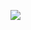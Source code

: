 [![](https://mermaid.ink/img/pako:eNq1VD1v2zAQ_SsEZ1tfdhRbQ6YGLYo2HeypVYczeZLYSCRLHt0Yhv97qcgxUAQdjKacyHdf7x6PPHJhJPKKe_wZUAt8p6B1MNSaxWXBkRLKgia2c-aXR_faEMH9iE-Ws9v87m7CK_b-fss6IuurNPUUpEKfCJ902HulH1XSqBSfYLA9grWpNoR-SgWC1B4ILxVGcNrPY_5zpYp92H7-xKQRYUBNk5fEV8FvQ28ApaP5SoZ_Rv1fcj-u5OYtXGL-yuwh3gozEWCXuG2HLwfmKc6DZ_iEIpDSLaNo_Ah72AinLLFxxiIGxBok0aGfHDZfHljjzPB8elspJNDYltHXifHtKIymOEYVqzmhRW1Nq7K85jMWU-IIF1mxnGeLeVZus6xaZtXNKsnX5dean2YsSRL2_d_EnFQ8aySg73cgHlkTdMxm9CSjQy3RTS7PL4aRYVJ528OBz_iALs6CjM_6OJaMrXQ4YM1H-hIbCD3VvNan6AqBzOagBa_IBZzxYMc-z78Arxro_QW9l4qMu4C9gUiCV0dOBzv-Ia3yFFNGCRvVjnhwfYRfbm00J62iLuwSYYbUK9nFuen26zIti3IFxQLL2wXcLBZS7PL1qimWeSNvs7wAfjqdfgPIUZ36?type=png)](https://mermaid.live/edit#pako:eNq1VD1v2zAQ_SsEZ1tfdhRbQ6YGLYo2HeypVYczeZLYSCRLHt0Yhv97qcgxUAQdjKacyHdf7x6PPHJhJPKKe_wZUAt8p6B1MNSaxWXBkRLKgia2c-aXR_faEMH9iE-Ws9v87m7CK_b-fss6IuurNPUUpEKfCJ902HulH1XSqBSfYLA9grWpNoR-SgWC1B4ILxVGcNrPY_5zpYp92H7-xKQRYUBNk5fEV8FvQ28ApaP5SoZ_Rv1fcj-u5OYtXGL-yuwh3gozEWCXuG2HLwfmKc6DZ_iEIpDSLaNo_Ah72AinLLFxxiIGxBok0aGfHDZfHljjzPB8elspJNDYltHXifHtKIymOEYVqzmhRW1Nq7K85jMWU-IIF1mxnGeLeVZus6xaZtXNKsnX5dean2YsSRL2_d_EnFQ8aySg73cgHlkTdMxm9CSjQy3RTS7PL4aRYVJ528OBz_iALs6CjM_6OJaMrXQ4YM1H-hIbCD3VvNan6AqBzOagBa_IBZzxYMc-z78Arxro_QW9l4qMu4C9gUiCV0dOBzv-Ia3yFFNGCRvVjnhwfYRfbm00J62iLuwSYYbUK9nFuen26zIti3IFxQLL2wXcLBZS7PL1qimWeSNvs7wAfjqdfgPIUZ36)
